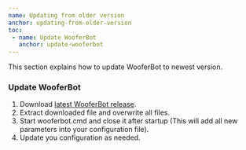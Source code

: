 ```yaml
---
name: Updating from older version
anchor: updating-from-older-version
toc: 
 - name: Update WooferBot
   anchor: update-wooferbot
---
```

This section explains how to update WooferBot to newest version.

### Update WooferBot
1. Download <a class="icon download" href="{{ site.github.latest_release.zipball_url }}">latest WooferBot release</a>.
2. Extract downloaded file and overwrite all files.
3. Start <span class="icon file">wooferbot.cmd</span> and close it after startup (This will add all new parameters into your configuration file).
4. Update you configuration as needed.
